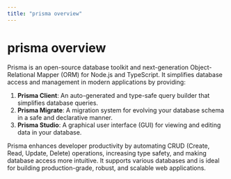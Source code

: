 ```yaml
---
title: "prisma overview"
---
```


# prisma overview

Prisma is an open-source database toolkit and next-generation Object-Relational Mapper (ORM) for Node.js and TypeScript. It simplifies database access and management in modern applications by providing:

1. **Prisma Client**: An auto-generated and type-safe query builder that simplifies database queries.
2. **Prisma Migrate**: A migration system for evolving your database schema in a safe and declarative manner.
3. **Prisma Studio**: A graphical user interface (GUI) for viewing and editing data in your database.

Prisma enhances developer productivity by automating CRUD (Create, Read, Update, Delete) operations, increasing type safety, and making database access more intuitive. It supports various databases and is ideal for building production-grade, robust, and scalable web applications.